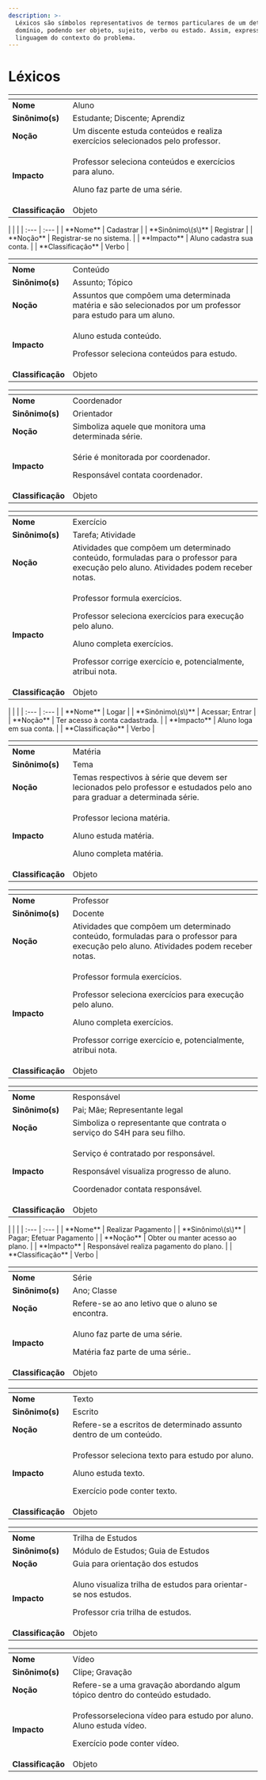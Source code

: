 ```yaml
---
description: >-
  Léxicos são símbolos representativos de termos particulares de um determinado
  domínio, podendo ser objeto, sujeito, verbo ou estado. Assim, expressam a
  linguagem do contexto do problema.
---
```


# Léxicos

<table>
  <thead>
    <tr>
      <th style="text-align:left"></th>
      <th style="text-align:left"></th>
    </tr>
  </thead>
  <tbody>
    <tr>
      <td style="text-align:left"><b>Nome</b>
      </td>
      <td style="text-align:left">Aluno</td>
    </tr>
    <tr>
      <td style="text-align:left"><b>Sinônimo(s)</b>
      </td>
      <td style="text-align:left">Estudante; Discente; Aprendiz</td>
    </tr>
    <tr>
      <td style="text-align:left"><b>Noção</b>
      </td>
      <td style="text-align:left">Um discente estuda conteúdos e realiza exercícios selecionados pelo professor.</td>
    </tr>
    <tr>
      <td style="text-align:left"><b>Impacto</b>
      </td>
      <td style="text-align:left">
        <p>Professor seleciona conteúdos e exercícios para aluno.</p>
        <p>Aluno faz parte de uma série.</p>
      </td>
    </tr>
    <tr>
      <td style="text-align:left"><b>Classificação</b>
      </td>
      <td style="text-align:left">Objeto</td>
    </tr>
  </tbody>
</table>|  |  |
| :--- | :--- |
| **Nome** | Cadastrar |
| **Sinônimo\(s\)** | Registrar |
| **Noção** | Registrar-se no sistema. |
| **Impacto** | Aluno cadastra sua conta. |
| **Classificação** | Verbo |

<table>
  <thead>
    <tr>
      <th style="text-align:left"></th>
      <th style="text-align:left"></th>
    </tr>
  </thead>
  <tbody>
    <tr>
      <td style="text-align:left"><b>Nome</b>
      </td>
      <td style="text-align:left">Conteúdo</td>
    </tr>
    <tr>
      <td style="text-align:left"><b>Sinônimo(s)</b>
      </td>
      <td style="text-align:left">Assunto; Tópico</td>
    </tr>
    <tr>
      <td style="text-align:left"><b>Noção</b>
      </td>
      <td style="text-align:left">Assuntos que compõem uma determinada matéria e são selecionados por um
        professor para estudo para um aluno.</td>
    </tr>
    <tr>
      <td style="text-align:left"><b>Impacto</b>
      </td>
      <td style="text-align:left">
        <p>Aluno estuda conteúdo.</p>
        <p>Professor seleciona conteúdos para estudo.</p>
      </td>
    </tr>
    <tr>
      <td style="text-align:left"><b>Classificação</b>
      </td>
      <td style="text-align:left">Objeto</td>
    </tr>
  </tbody>
</table><table>
  <thead>
    <tr>
      <th style="text-align:left"></th>
      <th style="text-align:left"></th>
    </tr>
  </thead>
  <tbody>
    <tr>
      <td style="text-align:left"><b>Nome</b>
      </td>
      <td style="text-align:left">Coordenador</td>
    </tr>
    <tr>
      <td style="text-align:left"><b>Sinônimo(s)</b>
      </td>
      <td style="text-align:left">Orientador</td>
    </tr>
    <tr>
      <td style="text-align:left"><b>Noção</b>
      </td>
      <td style="text-align:left">Simboliza aquele que monitora uma determinada série.</td>
    </tr>
    <tr>
      <td style="text-align:left"><b>Impacto</b>
      </td>
      <td style="text-align:left">
        <p>Série é monitorada por coordenador.</p>
        <p>Responsável contata coordenador.</p>
      </td>
    </tr>
    <tr>
      <td style="text-align:left"><b>Classificação</b>
      </td>
      <td style="text-align:left">Objeto</td>
    </tr>
  </tbody>
</table><table>
  <thead>
    <tr>
      <th style="text-align:left"></th>
      <th style="text-align:left"></th>
    </tr>
  </thead>
  <tbody>
    <tr>
      <td style="text-align:left"><b>Nome</b>
      </td>
      <td style="text-align:left">Exercício</td>
    </tr>
    <tr>
      <td style="text-align:left"><b>Sinônimo(s)</b>
      </td>
      <td style="text-align:left">Tarefa; Atividade</td>
    </tr>
    <tr>
      <td style="text-align:left"><b>Noção</b>
      </td>
      <td style="text-align:left">Atividades que compõem um determinado conteúdo, formuladas para o professor
        para execução pelo aluno. Atividades podem receber notas.</td>
    </tr>
    <tr>
      <td style="text-align:left"><b>Impacto</b>
      </td>
      <td style="text-align:left">
        <p>Professor formula exercícios.</p>
        <p>Professor seleciona exercícios para execução pelo aluno.</p>
        <p>Aluno completa exercícios.</p>
        <p>Professor corrige exercício e, potencialmente, atribui nota.</p>
      </td>
    </tr>
    <tr>
      <td style="text-align:left"><b>Classificação</b>
      </td>
      <td style="text-align:left">Objeto</td>
    </tr>
  </tbody>
</table>|  |  |
| :--- | :--- |
| **Nome** | Logar |
| **Sinônimo\(s\)** | Acessar; Entrar |
| **Noção** | Ter acesso à conta cadastrada. |
| **Impacto** | Aluno loga em sua conta. |
| **Classificação** | Verbo |

<table>
  <thead>
    <tr>
      <th style="text-align:left"></th>
      <th style="text-align:left"></th>
    </tr>
  </thead>
  <tbody>
    <tr>
      <td style="text-align:left"><b>Nome</b>
      </td>
      <td style="text-align:left">Matéria</td>
    </tr>
    <tr>
      <td style="text-align:left"><b>Sinônimo(s)</b>
      </td>
      <td style="text-align:left">Tema</td>
    </tr>
    <tr>
      <td style="text-align:left"><b>Noção</b>
      </td>
      <td style="text-align:left">Temas respectivos à série que devem ser lecionados pelo professor e estudados
        pelo ano para graduar a determinada série.</td>
    </tr>
    <tr>
      <td style="text-align:left"><b>Impacto</b>
      </td>
      <td style="text-align:left">
        <p>Professor leciona matéria.</p>
        <p>Aluno estuda matéria.</p>
        <p>Aluno completa matéria.</p>
      </td>
    </tr>
    <tr>
      <td style="text-align:left"><b>Classificação</b>
      </td>
      <td style="text-align:left">Objeto</td>
    </tr>
  </tbody>
</table><table>
  <thead>
    <tr>
      <th style="text-align:left"></th>
      <th style="text-align:left"></th>
    </tr>
  </thead>
  <tbody>
    <tr>
      <td style="text-align:left"><b>Nome</b>
      </td>
      <td style="text-align:left">Professor</td>
    </tr>
    <tr>
      <td style="text-align:left"><b>Sinônimo(s)</b>
      </td>
      <td style="text-align:left">Docente</td>
    </tr>
    <tr>
      <td style="text-align:left"><b>Noção</b>
      </td>
      <td style="text-align:left">Atividades que compõem um determinado conteúdo, formuladas para o professor
        para execução pelo aluno. Atividades podem receber notas.</td>
    </tr>
    <tr>
      <td style="text-align:left"><b>Impacto</b>
      </td>
      <td style="text-align:left">
        <p>Professor formula exercícios.</p>
        <p>Professor seleciona exercícios para execução pelo aluno.</p>
        <p>Aluno completa exercícios.</p>
        <p>Professor corrige exercício e, potencialmente, atribui nota.</p>
      </td>
    </tr>
    <tr>
      <td style="text-align:left"><b>Classificação</b>
      </td>
      <td style="text-align:left">Objeto</td>
    </tr>
  </tbody>
</table><table>
  <thead>
    <tr>
      <th style="text-align:left"></th>
      <th style="text-align:left"></th>
    </tr>
  </thead>
  <tbody>
    <tr>
      <td style="text-align:left"><b>Nome</b>
      </td>
      <td style="text-align:left">Responsável</td>
    </tr>
    <tr>
      <td style="text-align:left"><b>Sinônimo(s)</b>
      </td>
      <td style="text-align:left">Pai; Mãe; Representante legal</td>
    </tr>
    <tr>
      <td style="text-align:left"><b>Noção</b>
      </td>
      <td style="text-align:left">Simboliza o representante que contrata o serviço do S4H para seu filho.</td>
    </tr>
    <tr>
      <td style="text-align:left"><b>Impacto</b>
      </td>
      <td style="text-align:left">
        <p>Serviço é contratado por responsável.</p>
        <p>Responsável visualiza progresso de aluno.</p>
        <p>Coordenador contata responsável.</p>
      </td>
    </tr>
    <tr>
      <td style="text-align:left"><b>Classificação</b>
      </td>
      <td style="text-align:left">Objeto</td>
    </tr>
  </tbody>
</table>|  |  |
| :--- | :--- |
| **Nome** | Realizar Pagamento |
| **Sinônimo\(s\)** | Pagar; Efetuar Pagamento |
| **Noção** | Obter ou manter acesso ao plano. |
| **Impacto** | Responsável realiza pagamento do plano. |
| **Classificação** | Verbo |

<table>
  <thead>
    <tr>
      <th style="text-align:left"></th>
      <th style="text-align:left"></th>
    </tr>
  </thead>
  <tbody>
    <tr>
      <td style="text-align:left"><b>Nome</b>
      </td>
      <td style="text-align:left">Série</td>
    </tr>
    <tr>
      <td style="text-align:left"><b>Sinônimo(s)</b>
      </td>
      <td style="text-align:left">Ano; Classe</td>
    </tr>
    <tr>
      <td style="text-align:left"><b>Noção</b>
      </td>
      <td style="text-align:left">Refere-se ao ano letivo que o aluno se encontra.</td>
    </tr>
    <tr>
      <td style="text-align:left"><b>Impacto</b>
      </td>
      <td style="text-align:left">
        <p>Aluno faz parte de uma série.</p>
        <p>Matéria faz parte de uma série..</p>
      </td>
    </tr>
    <tr>
      <td style="text-align:left"><b>Classificação</b>
      </td>
      <td style="text-align:left">Objeto</td>
    </tr>
  </tbody>
</table><table>
  <thead>
    <tr>
      <th style="text-align:left"></th>
      <th style="text-align:left"></th>
    </tr>
  </thead>
  <tbody>
    <tr>
      <td style="text-align:left"><b>Nome</b>
      </td>
      <td style="text-align:left">Texto</td>
    </tr>
    <tr>
      <td style="text-align:left"><b>Sinônimo(s)</b>
      </td>
      <td style="text-align:left">Escrito</td>
    </tr>
    <tr>
      <td style="text-align:left"><b>Noção</b>
      </td>
      <td style="text-align:left">Refere-se a escritos de determinado assunto dentro de um conteúdo.</td>
    </tr>
    <tr>
      <td style="text-align:left"><b>Impacto</b>
      </td>
      <td style="text-align:left">
        <p>Professor seleciona texto para estudo por aluno.</p>
        <p>Aluno estuda texto.</p>
        <p>Exercício pode conter texto.</p>
      </td>
    </tr>
    <tr>
      <td style="text-align:left"><b>Classificação</b>
      </td>
      <td style="text-align:left">Objeto</td>
    </tr>
  </tbody>
</table><table>
  <thead>
    <tr>
      <th style="text-align:left"></th>
      <th style="text-align:left"></th>
    </tr>
  </thead>
  <tbody>
    <tr>
      <td style="text-align:left"><b>Nome</b>
      </td>
      <td style="text-align:left">Trilha de Estudos</td>
    </tr>
    <tr>
      <td style="text-align:left"><b>Sinônimo(s)</b>
      </td>
      <td style="text-align:left">Módulo de Estudos; Guia de Estudos</td>
    </tr>
    <tr>
      <td style="text-align:left"><b>Noção</b>
      </td>
      <td style="text-align:left">Guia para orientação dos estudos</td>
    </tr>
    <tr>
      <td style="text-align:left"><b>Impacto</b>
      </td>
      <td style="text-align:left">
        <p>Aluno visualiza trilha de estudos para orientar-se nos estudos.</p>
        <p>Professor cria trilha de estudos.</p>
      </td>
    </tr>
    <tr>
      <td style="text-align:left"><b>Classificação</b>
      </td>
      <td style="text-align:left">Objeto</td>
    </tr>
  </tbody>
</table><table>
  <thead>
    <tr>
      <th style="text-align:left"></th>
      <th style="text-align:left"></th>
    </tr>
  </thead>
  <tbody>
    <tr>
      <td style="text-align:left"><b>Nome</b>
      </td>
      <td style="text-align:left">Vídeo</td>
    </tr>
    <tr>
      <td style="text-align:left"><b>Sinônimo(s)</b>
      </td>
      <td style="text-align:left">Clipe; Gravação</td>
    </tr>
    <tr>
      <td style="text-align:left"><b>Noção</b>
      </td>
      <td style="text-align:left">Refere-se a uma gravação abordando algum tópico dentro do conteúdo estudado.</td>
    </tr>
    <tr>
      <td style="text-align:left"><b>Impacto</b>
      </td>
      <td style="text-align:left">
        <p>Professorseleciona vídeo para estudo por aluno.
          <br />Aluno estuda vídeo.</p>
        <p>Exercício pode conter vídeo.</p>
      </td>
    </tr>
    <tr>
      <td style="text-align:left"><b>Classificação</b>
      </td>
      <td style="text-align:left">Objeto</td>
    </tr>
  </tbody>
</table>

